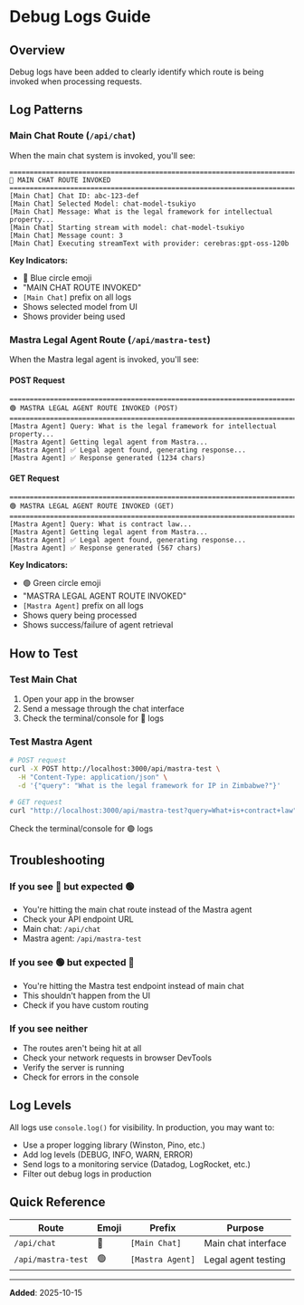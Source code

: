 # Debug Logs Guide

## Overview

Debug logs have been added to clearly identify which route is being invoked when processing requests.

## Log Patterns

### Main Chat Route (`/api/chat`)

When the main chat system is invoked, you'll see:

```
================================================================================
🔵 MAIN CHAT ROUTE INVOKED
================================================================================
[Main Chat] Chat ID: abc-123-def
[Main Chat] Selected Model: chat-model-tsukiyo
[Main Chat] Message: What is the legal framework for intellectual property...
[Main Chat] Starting stream with model: chat-model-tsukiyo
[Main Chat] Message count: 3
[Main Chat] Executing streamText with provider: cerebras:gpt-oss-120b
```

**Key Indicators:**

- 🔵 Blue circle emoji
- "MAIN CHAT ROUTE INVOKED"
- `[Main Chat]` prefix on all logs
- Shows selected model from UI
- Shows provider being used

### Mastra Legal Agent Route (`/api/mastra-test`)

When the Mastra legal agent is invoked, you'll see:

#### POST Request

```
================================================================================
🟢 MASTRA LEGAL AGENT ROUTE INVOKED (POST)
================================================================================
[Mastra Agent] Query: What is the legal framework for intellectual property...
[Mastra Agent] Getting legal agent from Mastra...
[Mastra Agent] ✅ Legal agent found, generating response...
[Mastra Agent] ✅ Response generated (1234 chars)
```

#### GET Request

```
================================================================================
🟢 MASTRA LEGAL AGENT ROUTE INVOKED (GET)
================================================================================
[Mastra Agent] Query: What is contract law...
[Mastra Agent] Getting legal agent from Mastra...
[Mastra Agent] ✅ Legal agent found, generating response...
[Mastra Agent] ✅ Response generated (567 chars)
```

**Key Indicators:**

- 🟢 Green circle emoji
- "MASTRA LEGAL AGENT ROUTE INVOKED"
- `[Mastra Agent]` prefix on all logs
- Shows query being processed
- Shows success/failure of agent retrieval

## How to Test

### Test Main Chat

1. Open your app in the browser
2. Send a message through the chat interface
3. Check the terminal/console for 🔵 logs

### Test Mastra Agent

```bash
# POST request
curl -X POST http://localhost:3000/api/mastra-test \
  -H "Content-Type: application/json" \
  -d '{"query": "What is the legal framework for IP in Zimbabwe?"}'

# GET request
curl "http://localhost:3000/api/mastra-test?query=What+is+contract+law"
```

Check the terminal/console for 🟢 logs

## Troubleshooting

### If you see 🔵 but expected 🟢

- You're hitting the main chat route instead of the Mastra agent
- Check your API endpoint URL
- Main chat: `/api/chat`
- Mastra agent: `/api/mastra-test`

### If you see 🟢 but expected 🔵

- You're hitting the Mastra test endpoint instead of main chat
- This shouldn't happen from the UI
- Check if you have custom routing

### If you see neither

- The routes aren't being hit at all
- Check your network requests in browser DevTools
- Verify the server is running
- Check for errors in the console

## Log Levels

All logs use `console.log()` for visibility. In production, you may want to:

- Use a proper logging library (Winston, Pino, etc.)
- Add log levels (DEBUG, INFO, WARN, ERROR)
- Send logs to a monitoring service (Datadog, LogRocket, etc.)
- Filter out debug logs in production

## Quick Reference

| Route              | Emoji | Prefix           | Purpose             |
| ------------------ | ----- | ---------------- | ------------------- |
| `/api/chat`        | 🔵    | `[Main Chat]`    | Main chat interface |
| `/api/mastra-test` | 🟢    | `[Mastra Agent]` | Legal agent testing |

---

**Added**: 2025-10-15
